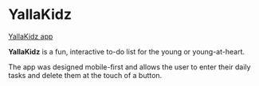 # YallaKidz

[YallaKidz app](https://facn5.github.io/YallaKidz/)

**YallaKidz** is a fun, interactive to-do list for the young or young-at-heart.

The app was designed mobile-first and allows the user to enter their daily tasks and delete them at the touch of a button.
